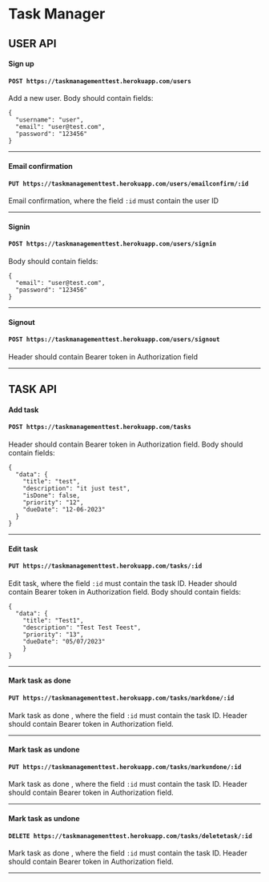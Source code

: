 # Task Manager

## USER API

#### Sign up

#### `POST https://taskmanagementtest.herokuapp.com/users`

Add a new user. Body should contain fields:

```
{
  "username": "user",
  "email": "user@test.com",
  "password": "123456"
}
```

---

#### Email confirmation

#### `PUT https://taskmanagementtest.herokuapp.com/users/emailconfirm/:id`

Email confirmation, where the field `:id` must contain the user ID

---

#### Signin

#### `POST https://taskmanagementtest.herokuapp.com/users/signin`

Body should contain fields:

```
{
  "email": "user@test.com",
  "password": "123456"
}
```

---

#### Signout

#### `POST https://taskmanagementtest.herokuapp.com/users/signout`

Header should contain Bearer token in Authorization field

---

## TASK API

#### Add task

#### `POST https://taskmanagementtest.herokuapp.com/tasks`

Header should contain Bearer token in Authorization field. Body should contain fields:

```
{
  "data": {
    "title": "test",
    "description": "it just test",
    "isDone": false,
    "priority": "12",
    "dueDate": "12-06-2023"
  }
}
```

---

#### Edit task

#### `PUT https://taskmanagementtest.herokuapp.com/tasks/:id`

Edit task, where the field `:id` must contain the task ID. Header should contain Bearer token in Authorization field. Body should contain fields:

```
{
  "data": {
    "title": "Test1",
    "description": "Test Test Teest",
    "priority": "13",
    "dueDate": "05/07/2023"
    }
}
```

---

#### Mark task as done

#### `PUT https://taskmanagementtest.herokuapp.com/tasks/markdone/:id`

Mark task as done , where the field `:id` must contain the task ID. Header should contain Bearer token in Authorization field.

---

#### Mark task as undone

#### `PUT https://taskmanagementtest.herokuapp.com/tasks/markundone/:id`

Mark task as done , where the field `:id` must contain the task ID. Header should contain Bearer token in Authorization field.

---

#### Mark task as undone

#### `DELETE https://taskmanagementtest.herokuapp.com/tasks/deletetask/:id`

Mark task as done , where the field `:id` must contain the task ID. Header should contain Bearer token in Authorization field.

---
